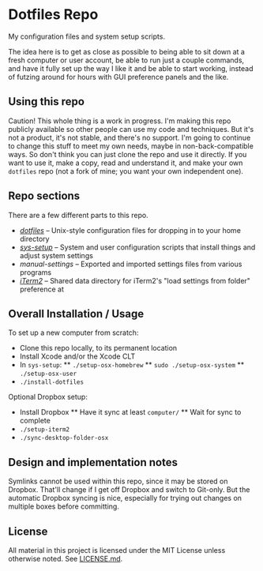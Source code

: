 #  Dotfiles Repo  #

My configuration files and system setup scripts.

The idea here is to get as close as possible to being able to sit down at a fresh computer or user account, be able to run just a couple commands, and have it fully set up the way I like it and be able to start working, instead of futzing around for hours with GUI preference panels and the like.

##  Using this repo  ##

Caution! This whole thing is a work in progress. I'm making this repo publicly available so other people can use my code and techniques. But it's not a product, it's not stable, and there's no support. I'm going to continue to change this stuff to meet my own needs, maybe in non-back-compatible ways. So don't think you can just clone the repo and use it directly. If you want to use it, make a copy, read and understand it, and make your own `dotfiles` repo (not a fork of mine; you want your own independent one).

##  Repo sections  ##

There are a few different parts to this repo.

* [*dotfiles*](dotfiles/README.md) – Unix-style configuration files for dropping in to your home directory
* [*sys-setup*](sys-setup/README.md) – System and user configuration scripts that install things and adjust system settings
* *manual-settings* – Exported and imported settings files from various programs
* [*iTerm2*](iTerm2/README.md) – Shared data directory for iTerm2's "load settings from folder" preference at

##   Overall Installation / Usage   ##

To set up a new computer from scratch:

* Clone this repo locally, to its permanent location
* Install Xcode and/or the Xcode CLT
* In `sys-setup`:
** `./setup-osx-homebrew`
** `sudo ./setup-osx-system`
** `./setup-osx-user`
* `./install-dotfiles`

Optional Dropbox setup:

* Install Dropbox
** Have it sync at least `computer/`
** Wait for sync to complete
* `./setup-iterm2`
* `./sync-desktop-folder-osx`

##  Design and implementation notes  ##

Symlinks cannot be used within this repo, since it may be stored on Dropbox. That'll change if I get off Dropbox and switch to Git-only. But the automatic Dropbox syncing is nice, especially for trying out changes on multiple boxes before committing.

##  License  ##

All material in this project is licensed under the MIT License unless otherwise noted. See [LICENSE.md](LICENSE.md).
